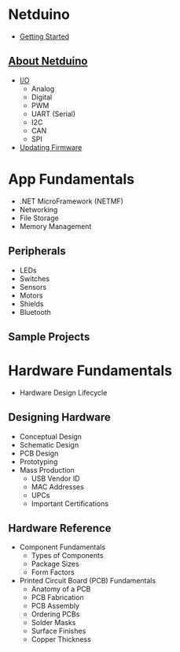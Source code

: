 # Netduino
 * [Getting Started](Legacy_Netduino/Getting_Started)

## [About Netduino](Legacy_Netduino/About)
 * [I/O](Legacy_Netduino/About/Input_Output)
   * Analog
   * Digital
   * PWM
   * UART (Serial)
   * I2C
   * CAN
   * SPI
 * [Updating Firmware](Legacy_Netduino/About/Updating_Firmware)

# App Fundamentals
 * .NET MicroFramework (NETMF)
 * Networking
 * File Storage
 * Memory Management

## Peripherals
 * LEDs
 * Switches
 * Sensors
 * Motors
 * Shields
 * Bluetooth

## Sample Projects

# Hardware Fundamentals
 * Hardware Design Lifecycle

## Designing Hardware

 * Conceptual Design
 * Schematic Design
 * PCB Design
 * Prototyping
 * Mass Production
   * USB Vendor ID
   * MAC Addresses
   * UPCs
   * Important Certifications

## Hardware Reference

 * Component Fundamentals
   * Types of Components
   * Package Sizes
   * Form Factors
 * Printed Circuit Board (PCB) Fundamentals
   * Anatomy of a PCB
   * PCB Fabrication
   * PCB Assembly
   * Ordering PCBs
   * Solder Masks
   * Surface Finishes
   * Copper Thickness

 
